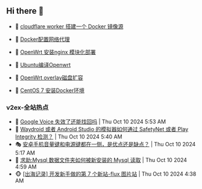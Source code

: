## Hi there 👋

<!--
**dkyg666/dkyg666** is a ✨ _special_ ✨ repository because its `README.md` (this file) appears on your GitHub profile.

Here are some ideas to get you started:

- 🔭 I’m currently working on ...
- 🌱 I’m currently learning ...
- 👯 I’m looking to collaborate on ...
- 🤔 I’m looking for help with ...
- 💬 Ask me about ...
- 📫 How to reach me: ...
- 😄 Pronouns: ...
- ⚡ Fun fact: ...
-->

<!-- BLOG-POST-LIST:START -->
- 🦩 [cloudflare worker 搭建一个 Docker 镜像源](http://blog.1996099.xyz/archives/cloudflare-worker-da-jian-yi-ge-docker-jing-xiang-zhan) 

- 🚦 [Docker配置网络代理](http://blog.1996099.xyz/archives/dockerpei-zhi-wang-luo-dai-li) 

- 🫶 [OpenWrt 安装nginx 模块化部署](http://blog.1996099.xyz/archives/openwrt-an-zhuang-nginx-mo-kuai-hua-bu-shu) 

- 🦄 [Ubuntu编译Openwrt](http://blog.1996099.xyz/archives/ubuntuzi-bian-yi-openwrt) 

- 🐻 [OpenWrt overlay磁盘扩容](http://blog.1996099.xyz/archives/openwrt-overlay) 

- 🤖 [CentOS 7 安装Docker环境](http://blog.1996099.xyz/archives/centos-docker) 
<!-- BLOG-POST-LIST:END -->

### v2ex-全站热点
<!-- v2ex:START -->
- 🥸 [Google Voice 失效了还能找回吗](https://www.v2ex.com/t/1078858#reply3) | Thu Oct 10 2024 5:53 AM
- 🤗 [Waydroid 或者 Android Studio 的模拟器如何通过 SafetyNet 或者 Play Integrity 检测？](https://www.v2ex.com/t/1078852#reply0) | Thu Oct 10 2024 5:40 AM
- 🎭 [安卓手机音量键和电源键都在一侧，是优点还是缺点？](https://www.v2ex.com/t/1078848#reply11) | Thu Oct 10 2024 5:17 AM
- 🥷 [求助:Mysql 数据文件夹如何被新安装的 Mysql 读取](https://www.v2ex.com/t/1078844#reply1) | Thu Oct 10 2024 4:59 AM
- 🐵 [[出海记录] 开发新手做的第 7 个新站-flux 图片站](https://www.v2ex.com/t/1078840#reply1) | Thu Oct 10 2024 4:38 AM<!-- v2ex:END -->

